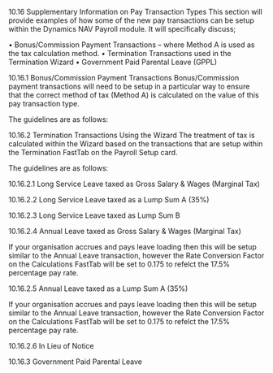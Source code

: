 10.16	Supplementary Information on Pay Transaction Types
This section will provide examples of how some of the new pay transactions can be setup within the Dynamics NAV Payroll module.  It will specifically discuss;

•	Bonus/Commission Payment Transactions – where Method A is used as the tax calculation method.
•	Termination Transactions used in the Termination Wizard
•	Government Paid Parental Leave (GPPL)

10.16.1	Bonus/Commission Payment Transactions
Bonus/Commission payment transactions will need to be setup in a particular way to ensure that the correct method of tax (Method A) is calculated on the value of this pay transaction type.

The guidelines are as follows:	

 

 


10.16.2	Termination Transactions Using the Wizard
The treatment of tax is calculated within the Wizard based on the transactions that are setup within the Termination FastTab on the Payroll Setup card.

The guidelines are as follows:

10.16.2.1	Long Service Leave taxed as Gross Salary & Wages (Marginal Tax)

 



 


 

 




10.16.2.2	Long Service Leave taxed as a Lump Sum A (35%)


 

 

 




 


10.16.2.3	Long Service Leave taxed as Lump Sum B 

 

 

 

 



10.16.2.4	Annual Leave taxed as Gross Salary & Wages (Marginal Tax)

 

 




 

 

If your organisation accrues and pays leave loading then this will be setup similar to the Annual Leave transaction, however the Rate Conversion Factor on the Calculations FastTab will be set to 0.175 to refelct the 17.5% percentage pay rate.



10.16.2.5	Annual Leave taxed as a Lump Sum A (35%)

 

 

 

 



If your organisation accrues and pays leave loading then this will be setup similar to the Annual Leave transaction, however the Rate Conversion Factor on the Calculations FastTab will be set to 0.175 to refelct the 17.5% percentage pay rate.

10.16.2.6	In Lieu of Notice

 

 

 

 



10.16.3	Government Paid Parental Leave


 

 

 

 
